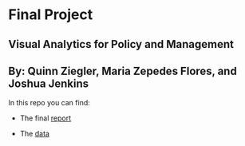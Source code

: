 # Final Project
## Visual Analytics for Policy and Management

## By: Quinn Ziegler, Maria Zepedes Flores, and Joshua Jenkins

In this repo you can find:

* The final [report](https://qziegler.github.io/visual_analytics_final_project/)

* The [data](https://github.com/qziegler/visual_analytics_final_project/blob/master/dc_crime_tract_demo.csv)
